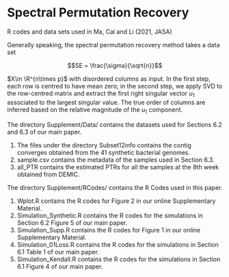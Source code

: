 # Spectral Permutation Recovery
R codes and data sets used in Ma, Cai and Li (2021, JASA)

Generally speaking, the spectral permutation recovery method takes a data set 
```math
SE = \frac{\sigma}{\sqrt{n}}
```
$X\in \R^{n\times p}$ with disordered columns as input. In the first step, each row is centred to have mean zero; in the second step, we apply SVD to the row-centred matrix and extract the first right singular vector $u_1$ associated to the largest singular value. The true order of columns are inferred based on the relative magnitude of the $u_1$ component.

The directory Supplement/Data/ contains the datasets used for Sections 6.2 and 6.3 of our main paper.
1. The files under the directory Subset12info contains the contig converges obtained from the 41 synthetic bacterial genomes. 
2. sample.csv contains the metadata of the samples used in Section 6.3.
3. all_PTR contains the estimated PTRs for all the samples at the 8th week obtained from DEMIC.


The directory Supplement/RCodes/ contains the R Codes used in this paper.
1. Wplot.R contains the R codes for Figure 2 in our online Supplementary Material.
2. Simulation_Synthetic.R contains the R codes for the simulations in Section 6.2 Figure 5 of our main paper.
3. Simulation_Supp.R contains the R codes for Figure 1 in our online Supplementary Material.
4. Simulation_01Loss.R contains the R codes for the simulations in Section 6.1 Table 1 of our main paper.
5. Simulation_Kendall.R contains the R codes for the simulations in Section 6.1 Figure 4 of our main paper.
